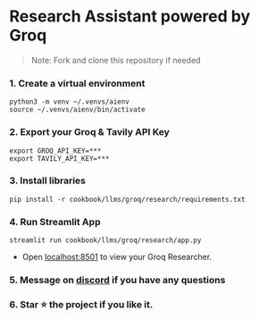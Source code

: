 # Research Assistant powered by Groq

> Note: Fork and clone this repository if needed

### 1. Create a virtual environment

```shell
python3 -m venv ~/.venvs/aienv
source ~/.venvs/aienv/bin/activate
```

### 2. Export your Groq & Tavily API Key

```shell
export GROQ_API_KEY=***
export TAVILY_API_KEY=***
```

### 3. Install libraries

```shell
pip install -r cookbook/llms/groq/research/requirements.txt
```

### 4. Run Streamlit App

```shell
streamlit run cookbook/llms/groq/research/app.py
```

- Open [localhost:8501](http://localhost:8501) to view your Groq Researcher.

### 5. Message on [discord](https://discord.gg/4MtYHHrgA8) if you have any questions

### 6. Star ⭐️ the project if you like it.
